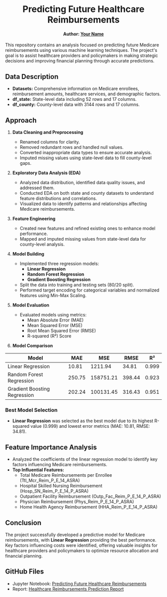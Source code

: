 <h1 align="center">
  Predicting Future Healthcare Reimbursements
</h1>
<div align="center">
  <h4>Author: <a href="https://www.linkedin.com/in/yourprofile">Your Name</a></h4>
</div>

This repository contains an analysis focused on predicting future Medicare reimbursements using various machine learning techniques. The project's goal is to assist healthcare providers and policymakers in making strategic decisions and improving financial planning through accurate predictions.

## Data Description

- **Datasets:** Comprehensive information on Medicare enrollees, reimbursement amounts, healthcare services, and demographic factors.
- **df_state:** State-level data including 52 rows and 17 columns.
- **df_county:** County-level data with 3144 rows and 17 columns.

## Approach

1. **Data Cleaning and Preprocessing**
    - Renamed columns for clarity.
    - Removed redundant rows and handled null values.
    - Converted inappropriate data types to ensure accurate analysis.
    - Imputed missing values using state-level data to fill county-level gaps.

2. **Exploratory Data Analysis (EDA)**
    - Analyzed data distribution, identified data quality issues, and addressed them.
    - Conducted EDA on both state and county datasets to understand feature distributions and correlations.
    - Visualized data to identify patterns and relationships affecting Medicare reimbursements.

3. **Feature Engineering**
    - Created new features and refined existing ones to enhance model performance.
    - Mapped and imputed missing values from state-level data for county-level analysis.

4. **Model Building**
    - Implemented three regression models:
        - **Linear Regression**
        - **Random Forest Regression**
        - **Gradient Boosting Regression**
    - Split the data into training and testing sets (80/20 split).
    - Performed target encoding for categorical variables and normalized features using Min-Max Scaling.

5. **Model Evaluation**
    - Evaluated models using metrics:
        - Mean Absolute Error (MAE)
        - Mean Squared Error (MSE)
        - Root Mean Squared Error (RMSE)
        - R-squared (R²) Score

6. **Model Comparison**

| Model                       | MAE    | MSE       | RMSE   | R²     |
|-----------------------------|--------|-----------|--------|--------|
| Linear Regression           | 10.81  | 1211.94   | 34.81  | 0.999  |
| Random Forest Regression    | 250.75 | 158751.21 | 398.44 | 0.923  |
| Gradient Boosting Regression| 202.24 | 100131.45 | 316.43 | 0.951  |

### Best Model Selection
- **Linear Regression** was selected as the best model due to its highest R-squared value (0.999) and lowest error metrics (MAE: 10.81, RMSE: 34.81).

## Feature Importance Analysis

- Analyzed the coefficients of the linear regression model to identify key factors influencing Medicare reimbursements.
- **Top Influential Features:**
    - Total Medicare Reimbursements per Enrollee (Ttl_Mcr_Reim_P_E_14_ASRA)
    - Hospital Skilled Nursing Reimbursement (Hosp_SN_Reim_P_E_14_P_ASRA)
    - Outpatient Facility Reimbursement (Outp_Fac_Reim_P_E_14_P_ASRA)
    - Physician Reimbursement (Phys_Reim_P_E_14_P_ASRA)
    - Home Health Agency Reimbursement (HHA_Reim_P_E_14_P_ASRA)

## Conclusion

The project successfully developed a predictive model for Medicare reimbursements, with **Linear Regression** providing the best performance. Key factors influencing costs were identified, offering valuable insights for healthcare providers and policymakers to optimize resource allocation and financial planning.

## GitHub Files

- Jupyter Notebook: [Predicting Future Healthcare Reimbursements](https://github.com/yourusername/healthcare-reimbursements/blob/main/Predicting_Future_Healthcare_Reimbursements.ipynb)
- Report: [Healthcare Reimbursements Prediction Report](https://github.com/yourusername/healthcare-reimbursements/blob/main/Healthcare_Reimbursements_Prediction_Report.pdf)
